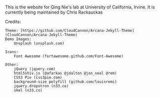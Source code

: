 This is the website for Qing Nie's lab at University of California, Irvine. It is currently being maintained by Chris Rackauckas

Credits:

	Theme: [https://github.com/CloudCannon/Arcana-Jekyll-Theme](CloudCannon/Arcana-Jekyll-Theme)
	Demo Images:
		Unsplash (unsplash.com)

	Icons:
		Font Awesome (fortawesome.github.com/Font-Awesome)

	Other:
		jQuery (jquery.com)
		html5shiv.js (@afarkas @jdalton @jon_neal @rem)
		CSS3 Pie (css3pie.com)
		background-size polyfill (github.com/louisremi)
		jquery.dropotron (n33.co)
		skel (n33.co)
